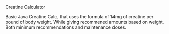 Creatine Calculator


Basic Java Creatine Calc, that uses the formula of 14mg of creatine per pound of body weight. While giving recommened amounts based on weight. Both minimum recommendations and maintenance doses.
